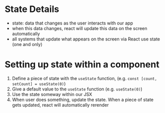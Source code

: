 # State Details

- state: data that changes as the user interacts with our app 
- when this data changes, react will update this data on the screen automatically
- all systems that update what appears on the screen via React use state (one and only)

# Setting up state within a component

1. Define a piece of state with the `useState` function, (e.g. `const [count, setCount] = useState(0)`)
2. Give a default value to the `useState` function (e.g. `useState(0)`)
3. Use the state someway within our JSX 
4. When user does something, update the state. When a piece of state gets updated, react will automatically rerender 
